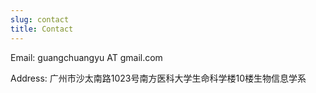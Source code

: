 ```yaml
---
slug: contact
title: Contact
---
```


Email: guangchuangyu AT gmail.com

Address: 广州市沙太南路1023号南方医科大学生命科学楼10楼生物信息学系

<!--
<iframe src="https://map.baidu.com/@12617228.493003802,2638551.862205323,17z" width="600" height="450" frameborder="0" style="border:0"></iframe> 
-->

